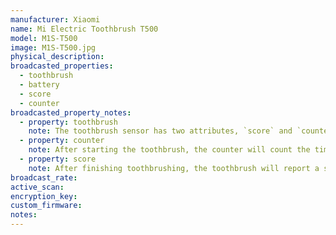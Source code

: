 ```yaml
---
manufacturer: Xiaomi
name: Mi Electric Toothbrush T500
model: M1S-T500
image: M1S-T500.jpg
physical_description:
broadcasted_properties:
  - toothbrush
  - battery
  - score
  - counter
broadcasted_property_notes:
  - property: toothbrush
    note: The toothbrush sensor has two attributes, `score` and `counter`
  - property: counter
    note: After starting the toothbrush, the counter will count the time you used your toothbrush
  - property: score
    note: After finishing toothbrushing, the toothbrush will report a score
broadcast_rate:
active_scan:
encryption_key:
custom_firmware:
notes:
---
```

